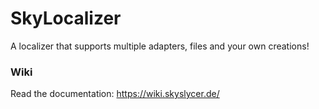 # SkyLocalizer
A localizer that supports multiple adapters, files and your own creations!

### Wiki
Read the documentation: https://wiki.skyslycer.de/


